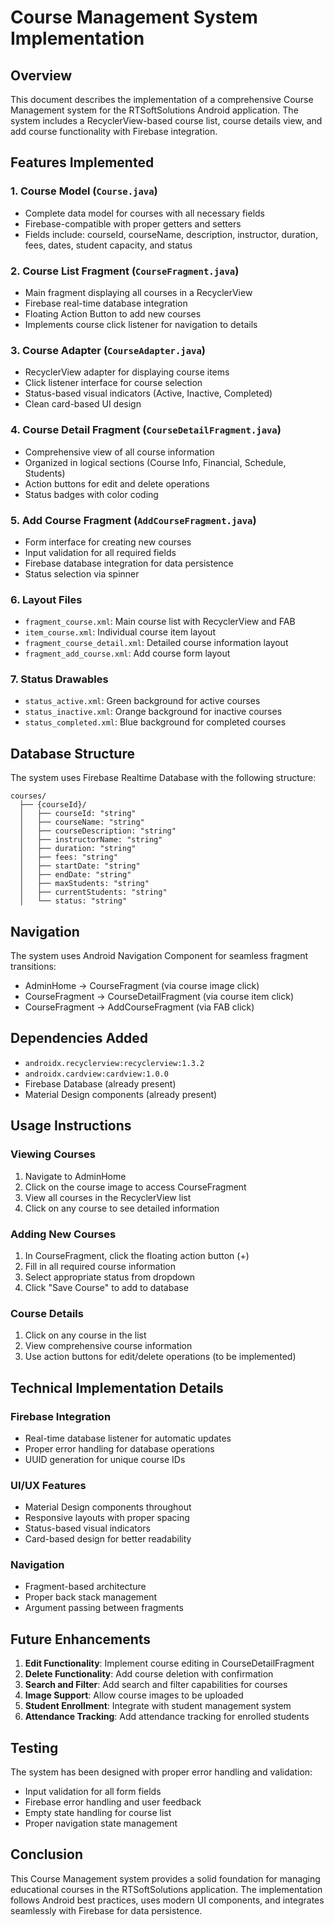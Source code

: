 # Course Management System Implementation

## Overview
This document describes the implementation of a comprehensive Course Management system for the RTSoftSolutions Android application. The system includes a RecyclerView-based course list, course details view, and add course functionality with Firebase integration.

## Features Implemented

### 1. Course Model (`Course.java`)
- Complete data model for courses with all necessary fields
- Firebase-compatible with proper getters and setters
- Fields include: courseId, courseName, description, instructor, duration, fees, dates, student capacity, and status

### 2. Course List Fragment (`CourseFragment.java`)
- Main fragment displaying all courses in a RecyclerView
- Firebase real-time database integration
- Floating Action Button to add new courses
- Implements course click listener for navigation to details

### 3. Course Adapter (`CourseAdapter.java`)
- RecyclerView adapter for displaying course items
- Click listener interface for course selection
- Status-based visual indicators (Active, Inactive, Completed)
- Clean card-based UI design

### 4. Course Detail Fragment (`CourseDetailFragment.java`)
- Comprehensive view of all course information
- Organized in logical sections (Course Info, Financial, Schedule, Students)
- Action buttons for edit and delete operations
- Status badges with color coding

### 5. Add Course Fragment (`AddCourseFragment.java`)
- Form interface for creating new courses
- Input validation for all required fields
- Firebase database integration for data persistence
- Status selection via spinner

### 6. Layout Files
- `fragment_course.xml`: Main course list with RecyclerView and FAB
- `item_course.xml`: Individual course item layout
- `fragment_course_detail.xml`: Detailed course information layout
- `fragment_add_course.xml`: Add course form layout

### 7. Status Drawables
- `status_active.xml`: Green background for active courses
- `status_inactive.xml`: Orange background for inactive courses
- `status_completed.xml`: Blue background for completed courses

## Database Structure

The system uses Firebase Realtime Database with the following structure:
```
courses/
  ├── {courseId}/
  │   ├── courseId: "string"
  │   ├── courseName: "string"
  │   ├── courseDescription: "string"
  │   ├── instructorName: "string"
  │   ├── duration: "string"
  │   ├── fees: "string"
  │   ├── startDate: "string"
  │   ├── endDate: "string"
  │   ├── maxStudents: "string"
  │   ├── currentStudents: "string"
  │   └── status: "string"
```

## Navigation

The system uses Android Navigation Component for seamless fragment transitions:
- AdminHome → CourseFragment (via course image click)
- CourseFragment → CourseDetailFragment (via course item click)
- CourseFragment → AddCourseFragment (via FAB click)

## Dependencies Added

- `androidx.recyclerview:recyclerview:1.3.2`
- `androidx.cardview:cardview:1.0.0`
- Firebase Database (already present)
- Material Design components (already present)

## Usage Instructions

### Viewing Courses
1. Navigate to AdminHome
2. Click on the course image to access CourseFragment
3. View all courses in the RecyclerView list
4. Click on any course to see detailed information

### Adding New Courses
1. In CourseFragment, click the floating action button (+)
2. Fill in all required course information
3. Select appropriate status from dropdown
4. Click "Save Course" to add to database

### Course Details
1. Click on any course in the list
2. View comprehensive course information
3. Use action buttons for edit/delete operations (to be implemented)

## Technical Implementation Details

### Firebase Integration
- Real-time database listener for automatic updates
- Proper error handling for database operations
- UUID generation for unique course IDs

### UI/UX Features
- Material Design components throughout
- Responsive layouts with proper spacing
- Status-based visual indicators
- Card-based design for better readability

### Navigation
- Fragment-based architecture
- Proper back stack management
- Argument passing between fragments

## Future Enhancements

1. **Edit Functionality**: Implement course editing in CourseDetailFragment
2. **Delete Functionality**: Add course deletion with confirmation
3. **Search and Filter**: Add search and filter capabilities for courses
4. **Image Support**: Allow course images to be uploaded
5. **Student Enrollment**: Integrate with student management system
6. **Attendance Tracking**: Add attendance tracking for enrolled students

## Testing

The system has been designed with proper error handling and validation:
- Input validation for all form fields
- Firebase error handling and user feedback
- Empty state handling for course list
- Proper navigation state management

## Conclusion

This Course Management system provides a solid foundation for managing educational courses in the RTSoftSolutions application. The implementation follows Android best practices, uses modern UI components, and integrates seamlessly with Firebase for data persistence. 